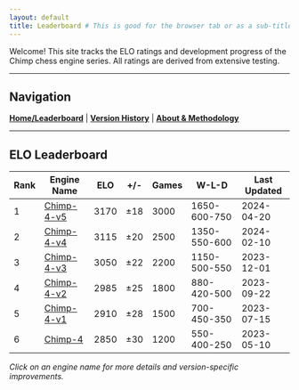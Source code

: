```yaml
---
layout: default
title: Leaderboard # This is good for the browser tab or as a sub-title if the theme uses it
---
```


<!-- The theme will already display "ChimpChess Engine Ratings" from _config.yml -->
<!-- So, remove the "# ChimpChess Engine Ratings" heading from here -->

Welcome! This site tracks the ELO ratings and development progress of the Chimp chess engine series. All ratings are derived from extensive testing.

---

## Navigation
[**Home/Leaderboard**](https://quackcoast.github.io/chimp-4) | [**Version History**](version-history.md) | [**About & Methodology**](about.md)

---

## ELO Leaderboard

| Rank | Engine Name         | ELO  | +/- | Games | W-L-D         | Last Updated |
|------|----------------------|------|-----|-------|---------------|--------------|
| 1    | [Chimp-4-v5](https://quackcoast.github.io/chimp-4-v5.html)  | 3170 | ±18 | 3000  | 1650-600-750  | 2024-04-20   |
| 2    | [Chimp-4-v4](https://quackcoast.github.io/chimp-4-v4.html)  | 3115 | ±20 | 2500  | 1350-550-600  | 2024-02-10   |
| 3    | [Chimp-4-v3](https://quackcoast.github.io/chimp-4-v3.html)  | 3050 | ±22 | 2200  | 1150-500-550  | 2023-12-01   |
| 4    | [Chimp-4-v2](https://quackcoast.github.io/chimp-4-v2.html)  | 2985 | ±25 | 1800  | 880-420-500   | 2023-09-22   |
| 5    | [Chimp-4-v1](https://quackcoast.github.io/chimp-4-v1.html)  | 2910 | ±28 | 1500  | 700-450-350   | 2023-07-15   |
| 6    | [Chimp-4](https://quackcoast.github.io/chimp-4.html)      | 2850 | ±30 | 1200  | 550-400-250   | 2023-05-10   |

*Click on an engine name for more details and version-specific improvements.*
